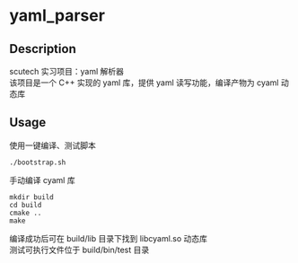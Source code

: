 # yaml_parser

## Description
scutech 实习项目：yaml 解析器<br>
该项目是一个 C++ 实现的 yaml 库，提供 yaml 读写功能，编译产物为 cyaml 动态库

## Usage
使用一键编译、测试脚本<br>
```
./bootstrap.sh
```

手动编译 cyaml 库<br>
```
mkdir build
cd build
cmake ..
make
```

编译成功后可在 build/lib 目录下找到 libcyaml.so 动态库<br>
测试可执行文件位于 build/bin/test 目录
